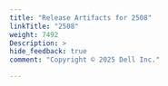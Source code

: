```yaml
---
title: "Release Artifacts for 2508"
linkTitle: "2508"
weight: 7492
Description: >
hide_feedback: true
comment: "Copyright © 2025 Dell Inc."

---
```

